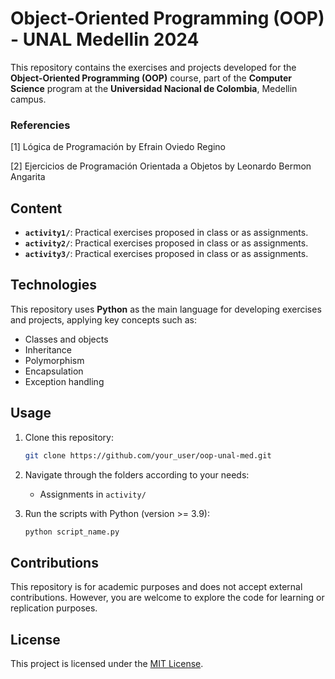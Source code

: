 # Object-Oriented Programming (OOP) - UNAL Medellin 2024

This repository contains the exercises and projects developed for the **Object-Oriented Programming (OOP)** course, part of the **Computer Science** program at the **Universidad Nacional de Colombia**, Medellin campus.

### Referencies
[1] Lógica de Programación by Efrain Oviedo Regino

[2] Ejercicios de Programación Orientada a Objetos by Leonardo Bermon Angarita

## Content

- **`activity1/`**: Practical exercises proposed in class or as assignments.
- **`activity2/`**: Practical exercises proposed in class or as assignments.
- **`activity3/`**: Practical exercises proposed in class or as assignments.

## Technologies

This repository uses **Python** as the main language for developing exercises and projects, applying key concepts such as:

- Classes and objects
- Inheritance
- Polymorphism
- Encapsulation
- Exception handling

## Usage

1. Clone this repository:
   ```bash
   git clone https://github.com/your_user/oop-unal-med.git
   ```
2. Navigate through the folders according to your needs:
   - Assignments in `activity/`

3. Run the scripts with Python (version >= 3.9):
   ```bash
   python script_name.py
   ```

## Contributions

This repository is for academic purposes and does not accept external contributions. However, you are welcome to explore the code for learning or replication purposes.

## License

This project is licensed under the [MIT License](LICENSE).
```
